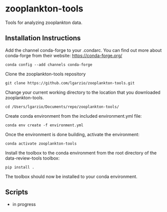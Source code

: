 # zooplankton-tools
Tools for analyzing zooplankton data.


## Installation Instructions
Add the channel conda-forge to your .condarc. You can find out more about conda-forge from their website: https://conda-forge.org/

`conda config --add channels conda-forge`

Clone the zooplankton-tools repository

`git clone https://github.com/lgarzio/zooplankton-tools.git`

Change your current working directory to the location that you downloaded zooplankton-tools. 

`cd /Users/lgarzio/Documents/repo/zooplankton-tools/`

Create conda environment from the included environment.yml file:

`conda env create -f environment.yml`

Once the environment is done building, activate the environment:

`conda activate zooplankton-tools`

Install the toolbox to the conda environment from the root directory of the data-review-tools toolbox:

`pip install .`

The toolbox should now be installed to your conda environment.


## Scripts
- in progress
